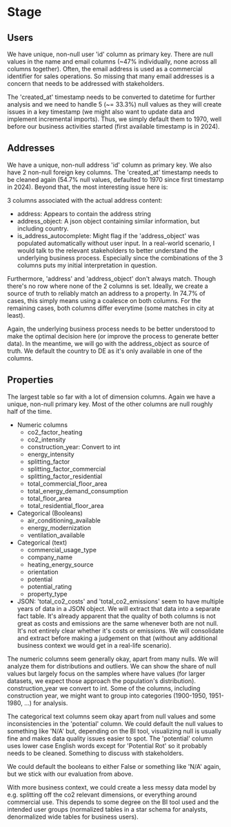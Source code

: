 # Stage

## Users

We have unique, non-null user 'id' column as primary key. There are null values in the name and email columns (~47% individually, none across all columns together). Often, the email address is used as a commercial identifier for sales operations. So missing that many email addresses is a concern that needs to be addressed with stakeholders.

The 'created_at' timestamp needs to be converted to datetime for further analysis and we need to handle 5 (~= 33.3%) null values as they will create issues in a key timestamp (we might also want to update data and implement incremental imports). Thus, we simply default them to 1970, well before our business activities started (first available timestamp is in 2024).

## Addresses

We have a unique, non-null address 'id' column as primary key. We also have 2 non-null foreign key columns. The 'created_at' timestamp needs to be cleaned again (54.7% null values, defaulted to 1970 since first timestamp in 2024). Beyond that, the most interesting issue here is:

3 columns associated with the actual address content:

- address: Appears to contain the address string
- address_object: A json object containing similar information, but including country.
- is_address_autocomplete: Might flag if the 'address_object' was populated automatically without user input. In a real-world scenario, I would talk to the relevant stakeholders to better understand the underlying business process. Especially since the combinations of the 3 columns puts my initial interpretation in question.

Furthermore, 'address' and 'address_object' don't always match. Though there's no row where none of the 2 columns is set. Ideally, we create a source of truth to reliably match an address to a property. In 74.7% of cases, this simply means using a coalesce on both columns. For the remaining cases, both columns differ everytime (some matches in city at least).

Again, the underlying business process needs to be better understood to make the optimal decision here (or improve the process to generate better data). In the meantime, we will go with the address_object as source of truth. We default the country to DE as it's only available in one of the columns.

## Properties

The largest table so far with a lot of dimension columns. Again we have a unique, non-null primary key. Most of the other columns are null roughly half of the time.

- Numeric columns
    - co2_factor_heating
    - co2_intensity
    - construction_year: Convert to int
    - energy_intensity
    - splitting_factor
    - splitting_factor_commercial
    - splitting_factor_residential
    - total_commercial_floor_area
    - total_energy_demand_consumption
    - total_floor_area
    - total_residential_floor_area
- Categorical (Booleans)
    - air_conditioning_available
    - energy_modernization
    - ventilation_available
- Categorical (text)
    - commercial_usage_type
    - company_name
    - heating_energy_source
    - orientation
    - potential
    - potential_rating
    - property_type
- JSON: 'total_co2_costs' and 'total_co2_emissions' seem to have multiple years of data in a JSON object. We will extract that data into a separate fact table. It's already apparent that the quality of both columns is not great as costs and emissions are the same whenever both are not null. It's not entirely clear whether it's costs or emissions. We will consolidate and extract before making a judgement on that (without any additional business context we would get in a real-life scenario).

The numeric columns seem generally okay, apart from many nulls. We will analyze them for distributions and outliers. We can show the share of null values but largely focus on the samples where have values (for larger datasets, we expect those approach the population's distribution). construction_year we convert to int. Some of the columns, including construction year, we might want to group into categories (1900-1950, 1951-1980, ...) for analysis.

The categorical text columns seem okay apart from null values and some inconsistencies in the 'potential' column. We could default the null values to something like 'N/A' but, depending on the BI tool, visualizing null is usually fine and makes data quality issues easier to spot. The 'potential' column uses lower case English words except for 'Potential Rot' so it probably needs to be cleaned. Something to discuss with stakeholders.

We could default the booleans to either False or something like 'N/A' again, but we stick with our evaluation from above.

With more business context, we could create a less messy data model by e.g. splitting off the co2 relevant dimensions, or everything around commercial use. This depends to some degree on the BI tool used and the intended user groups (normalized tables in a star schema for analysts, denormalized wide tables for business users).
